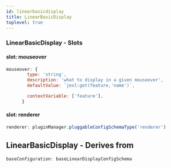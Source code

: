 ```yaml
---
id: linearbasicdisplay
title: LinearBasicDisplay
toplevel: true
---
```







### LinearBasicDisplay - Slots
#### slot: mouseover



```js
mouseover: {
        type: 'string',
        description: 'what to display in a given mouseover',
        defaultValue: `jexl:get(feature,'name')`,

        contextVariable: ['feature'],
      }
```

#### slot: renderer



```js
renderer: pluginManager.pluggableConfigSchemaType('renderer')
```


## LinearBasicDisplay - Derives from




```js
baseConfiguration: baseLinearDisplayConfigSchema
```

 
